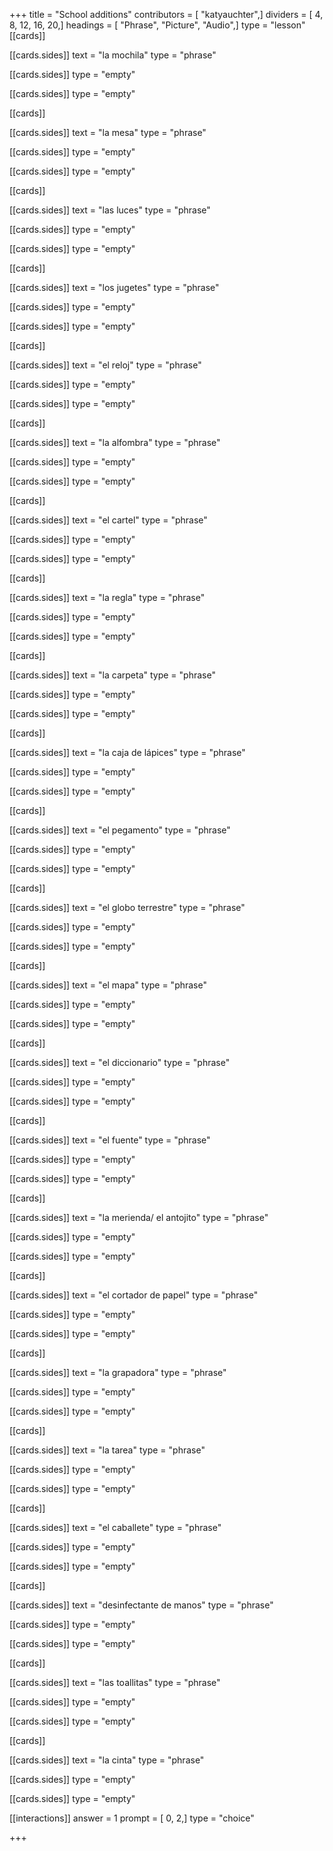 +++
title = "School additions"
contributors = [ "katyauchter",]
dividers = [ 4, 8, 12, 16, 20,]
headings = [ "Phrase", "Picture", "Audio",]
type = "lesson"
[[cards]]

[[cards.sides]]
text = "la mochila"
type = "phrase"

[[cards.sides]]
type = "empty"

[[cards.sides]]
type = "empty"

[[cards]]

[[cards.sides]]
text = "la mesa"
type = "phrase"

[[cards.sides]]
type = "empty"

[[cards.sides]]
type = "empty"

[[cards]]

[[cards.sides]]
text = "las luces"
type = "phrase"

[[cards.sides]]
type = "empty"

[[cards.sides]]
type = "empty"

[[cards]]

[[cards.sides]]
text = "los jugetes"
type = "phrase"

[[cards.sides]]
type = "empty"

[[cards.sides]]
type = "empty"

[[cards]]

[[cards.sides]]
text = "el reloj"
type = "phrase"

[[cards.sides]]
type = "empty"

[[cards.sides]]
type = "empty"

[[cards]]

[[cards.sides]]
text = "la alfombra"
type = "phrase"

[[cards.sides]]
type = "empty"

[[cards.sides]]
type = "empty"

[[cards]]

[[cards.sides]]
text = "el cartel"
type = "phrase"

[[cards.sides]]
type = "empty"

[[cards.sides]]
type = "empty"

[[cards]]

[[cards.sides]]
text = "la regla"
type = "phrase"

[[cards.sides]]
type = "empty"

[[cards.sides]]
type = "empty"

[[cards]]

[[cards.sides]]
text = "la carpeta"
type = "phrase"

[[cards.sides]]
type = "empty"

[[cards.sides]]
type = "empty"

[[cards]]

[[cards.sides]]
text = "la caja de lápices"
type = "phrase"

[[cards.sides]]
type = "empty"

[[cards.sides]]
type = "empty"

[[cards]]

[[cards.sides]]
text = "el pegamento"
type = "phrase"

[[cards.sides]]
type = "empty"

[[cards.sides]]
type = "empty"

[[cards]]

[[cards.sides]]
text = "el globo terrestre"
type = "phrase"

[[cards.sides]]
type = "empty"

[[cards.sides]]
type = "empty"

[[cards]]

[[cards.sides]]
text = "el mapa"
type = "phrase"

[[cards.sides]]
type = "empty"

[[cards.sides]]
type = "empty"

[[cards]]

[[cards.sides]]
text = "el diccionario"
type = "phrase"

[[cards.sides]]
type = "empty"

[[cards.sides]]
type = "empty"

[[cards]]

[[cards.sides]]
text = "el fuente"
type = "phrase"

[[cards.sides]]
type = "empty"

[[cards.sides]]
type = "empty"

[[cards]]

[[cards.sides]]
text = "la merienda/ el antojito"
type = "phrase"

[[cards.sides]]
type = "empty"

[[cards.sides]]
type = "empty"

[[cards]]

[[cards.sides]]
text = "el cortador de papel"
type = "phrase"

[[cards.sides]]
type = "empty"

[[cards.sides]]
type = "empty"

[[cards]]

[[cards.sides]]
text = "la grapadora"
type = "phrase"

[[cards.sides]]
type = "empty"

[[cards.sides]]
type = "empty"

[[cards]]

[[cards.sides]]
text = "la tarea"
type = "phrase"

[[cards.sides]]
type = "empty"

[[cards.sides]]
type = "empty"

[[cards]]

[[cards.sides]]
text = "el caballete"
type = "phrase"

[[cards.sides]]
type = "empty"

[[cards.sides]]
type = "empty"

[[cards]]

[[cards.sides]]
text = "desinfectante de manos"
type = "phrase"

[[cards.sides]]
type = "empty"

[[cards.sides]]
type = "empty"

[[cards]]

[[cards.sides]]
text = "las toallitas"
type = "phrase"

[[cards.sides]]
type = "empty"

[[cards.sides]]
type = "empty"

[[cards]]

[[cards.sides]]
text = "la cinta"
type = "phrase"

[[cards.sides]]
type = "empty"

[[cards.sides]]
type = "empty"

[[interactions]]
answer = 1
prompt = [ 0, 2,]
type = "choice"

+++
